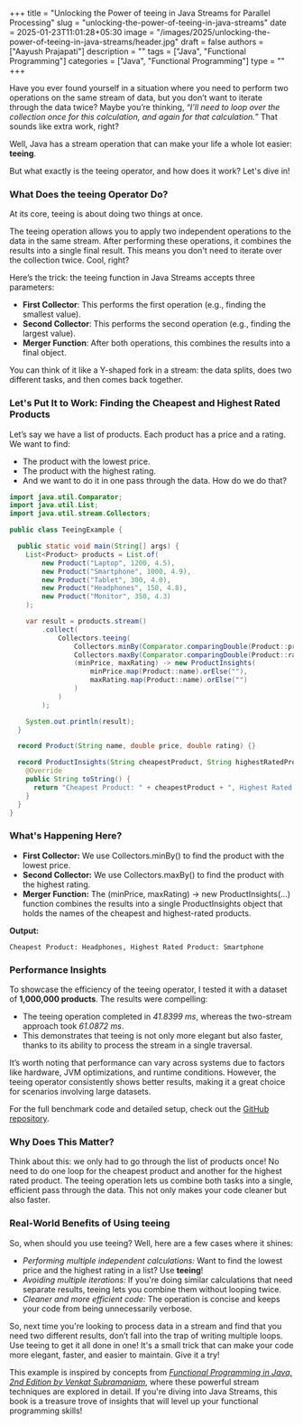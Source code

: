 +++
title = "Unlocking the Power of teeing in Java Streams for Parallel Processing"
slug = "unlocking-the-power-of-teeing-in-java-streams"
date = 2025-01-23T11:01:28+05:30
image = "/images/2025/unlocking-the-power-of-teeing-in-java-streams/header.jpg"
draft = false
authors = ["Aayush Prajapati"]
description = ""
tags = ["Java", "Functional Programming"]
categories = ["Java", "Functional Programming"]
type = ""
+++

Have you ever found yourself in a situation where you need to perform two operations on the same stream of data, but you don’t want to iterate through the data twice? Maybe you’re thinking, “_I’ll need to loop over the collection once for this calculation, and again for that calculation._” That sounds like extra work, right?

Well, Java has a stream operation that can make your life a whole lot easier: **teeing**.

But what exactly is the teeing operator, and how does it work? Let's dive in!

### What Does the teeing Operator Do?

At its core, teeing is about doing two things at once.

The teeing operation allows you to apply two independent operations to the data in the same stream. After performing these operations, it combines the results into a single final result. This means you don't need to iterate over the collection twice. Cool, right?

Here’s the trick: the teeing function in Java Streams accepts three parameters:

- **First Collector**: This performs the first operation (e.g., finding the smallest value).
- **Second Collector**: This performs the second operation (e.g., finding the largest value).
- **Merger Function**: After both operations, this combines the results into a final object.

You can think of it like a Y-shaped fork in a stream: the data splits, does two different tasks, and then comes back together.

### Let's Put It to Work: Finding the Cheapest and Highest Rated Products

Let’s say we have a list of products. Each product has a price and a rating. We want to find:

- The product with the lowest price.
- The product with the highest rating.
- And we want to do it in one pass through the data. How do we do that?

```java
import java.util.Comparator;
import java.util.List;
import java.util.stream.Collectors;

public class TeeingExample {

  public static void main(String[] args) {
    List<Product> products = List.of(
        new Product("Laptop", 1200, 4.5),
        new Product("Smartphone", 1000, 4.9),
        new Product("Tablet", 300, 4.0),
        new Product("Headphones", 150, 4.8),
        new Product("Monitor", 350, 4.3)
    );

    var result = products.stream()
        .collect(
            Collectors.teeing(
                Collectors.minBy(Comparator.comparingDouble(Product::price)),
                Collectors.maxBy(Comparator.comparingDouble(Product::rating)),
                (minPrice, maxRating) -> new ProductInsights(
                    minPrice.map(Product::name).orElse(""),
                    maxRating.map(Product::name).orElse("")
                )
            )
        );

    System.out.println(result);
  }

  record Product(String name, double price, double rating) {}

  record ProductInsights(String cheapestProduct, String highestRatedProduct) {
    @Override
    public String toString() {
      return "Cheapest Product: " + cheapestProduct + ", Highest Rated Product: " + highestRatedProduct;
    }
  }
}
```

### What's Happening Here?

- **First Collector:** We use Collectors.minBy() to find the product with the lowest price.
- **Second Collector:** We use Collectors.maxBy() to find the product with the highest rating.
- **Merger Function:** The (minPrice, maxRating) -> new ProductInsights(...) function combines the results into a single ProductInsights object that holds the names of the cheapest and highest-rated products.

**Output:**

```shell
Cheapest Product: Headphones, Highest Rated Product: Smartphone
```

### Performance Insights

To showcase the efficiency of the teeing operator, I tested it with a dataset of **1,000,000 products**. The results were compelling:

- The teeing operation completed in _41.8399 ms_, whereas the two-stream approach took _61.0872 ms_.
- This demonstrates that teeing is not only more elegant but also faster, thanks to its ability to process the stream in a single traversal.

It’s worth noting that performance can vary across systems due to factors like hardware, JVM optimizations, and runtime conditions. However, the teeing operator consistently shows better results, making it a great choice for scenarios involving large datasets.

For the full benchmark code and detailed setup, check out the [GitHub repository](https://github.com/AshPrajapati/Teeing-Performance-Demo/blob/main/src/main/java/teeingdemo/TeeingPerformanceExample.java).

### Why Does This Matter?

Think about this: we only had to go through the list of products once! No need to do one loop for the cheapest product and another for the highest rated product. The teeing operation lets us combine both tasks into a single, efficient pass through the data. This not only makes your code cleaner but also faster.

### Real-World Benefits of Using teeing

So, when should you use teeing? Well, here are a few cases where it shines:

- _Performing multiple independent calculations:_ Want to find the lowest price and the highest rating in a list? Use **teeing**!
- _Avoiding multiple iterations:_ If you're doing similar calculations that need separate results, teeing lets you combine them without looping twice.
- _Cleaner and more efficient code:_ The operation is concise and keeps your code from being unnecessarily verbose.

So, next time you're looking to process data in a stream and find that you need two different results, don’t fall into the trap of writing multiple loops. Use teeing to get it all done in one! It's a small trick that can make your code more elegant, faster, and easier to maintain. Give it a try!

This example is inspired by concepts from [_Functional Programming in Java, 2nd Edition by Venkat Subramaniam_](https://pragprog.com/titles/vsjava2e/functional-programming-in-java-second-edition/#:~:text=flatMapping%20and%20filtering-,Teeing%20Operations,-Wrapping%20Up), where these powerful stream techniques are explored in detail. If you're diving into Java Streams, this book is a treasure trove of insights that will level up your functional programming skills!
